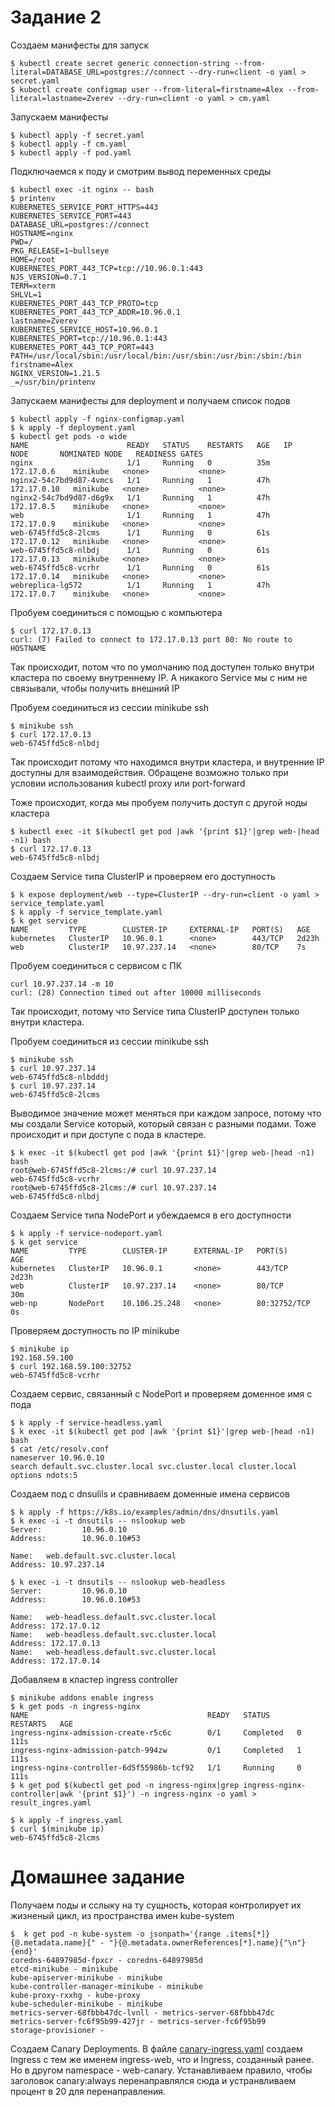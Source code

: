 # Задание 2

Создаем манифесты для запуск
```console
$ kubectl create secret generic connection-string --from-literal=DATABASE_URL=postgres://connect --dry-run=client -o yaml > secret.yaml
$ kubectl create configmap user --from-literal=firstname=Alex --from-literal=lastname=Zverev --dry-run=client -o yaml > cm.yaml
```

Запускаем манифесты 
```console
$ kubectl apply -f secret.yaml
$ kubectl apply -f cm.yaml
$ kubectl apply -f pod.yaml
```

Подключаемся к поду и смотрим вывод переменных среды
```console
$ kubectl exec -it nginx -- bash
$ printenv
KUBERNETES_SERVICE_PORT_HTTPS=443
KUBERNETES_SERVICE_PORT=443
DATABASE_URL=postgres://connect
HOSTNAME=nginx
PWD=/
PKG_RELEASE=1~bullseye
HOME=/root
KUBERNETES_PORT_443_TCP=tcp://10.96.0.1:443
NJS_VERSION=0.7.1
TERM=xterm
SHLVL=1
KUBERNETES_PORT_443_TCP_PROTO=tcp
KUBERNETES_PORT_443_TCP_ADDR=10.96.0.1
lastname=Zverev
KUBERNETES_SERVICE_HOST=10.96.0.1
KUBERNETES_PORT=tcp://10.96.0.1:443
KUBERNETES_PORT_443_TCP_PORT=443
PATH=/usr/local/sbin:/usr/local/bin:/usr/sbin:/usr/bin:/sbin:/bin
firstname=Alex
NGINX_VERSION=1.21.5
_=/usr/bin/printenv
```

Запускаем манифесты для deployment и получаем список подов
```console
$ kubectl apply -f nginx-configmap.yaml 
$ k apply -f deployment.yaml
$ kubectl get pods -o wide
NAME                      READY   STATUS    RESTARTS   AGE   IP            NODE       NOMINATED NODE   READINESS GATES
nginx                     1/1     Running   0          35m   172.17.0.6    minikube   <none>           <none>
nginx2-54c7bd9d87-4vmcs   1/1     Running   1          47h   172.17.0.10   minikube   <none>           <none>
nginx2-54c7bd9d87-d6g9x   1/1     Running   1          47h   172.17.0.5    minikube   <none>           <none>
web                       1/1     Running   1          47h   172.17.0.9    minikube   <none>           <none>
web-6745ffd5c8-2lcms      1/1     Running   0          61s   172.17.0.12   minikube   <none>           <none>
web-6745ffd5c8-nlbdj      1/1     Running   0          61s   172.17.0.13   minikube   <none>           <none>
web-6745ffd5c8-vcrhr      1/1     Running   0          61s   172.17.0.14   minikube   <none>           <none>
webreplica-lg572          1/1     Running   1          47h   172.17.0.7    minikube   <none>           <none>

```

Пробуем соединиться с помощью c компьютера
```console
$ curl 172.17.0.13
curl: (7) Failed to connect to 172.17.0.13 port 80: No route to HOSTNAME
```
Так происходит, потом что по умолчанию под доступен только внутри 
кластера по своему внутреннему IP. А никакого Service мы с ним
не связывали, чтобы получить внешний IP

Пробуем соединиться из сессии minikube ssh
```console
$ minikube ssh
$ curl 172.17.0.13
web-6745ffd5c8-nlbdj
```
Так происходит потому что находимся внутри кластера, и внутренние
IP доступны для взаимодействия. Обращене возможно только при
условии использования kubectl proxy или port-forward

Тоже происходит, когда мы пробуем получить доступ с другой ноды
кластера
```console
$ kubectl exec -it $(kubectl get pod |awk '{print $1}'|grep web-|head -n1) bash
$ curl 172.17.0.13
web-6745ffd5c8-nlbdj
```

Создаем Service типа ClusterIP и проверяем его доступность
```console
$ k expose deployment/web --type=ClusterIP --dry-run=client -o yaml > service_template.yaml
$ k apply -f service_template.yaml 
$ k get service
NAME         TYPE        CLUSTER-IP     EXTERNAL-IP   PORT(S)   AGE
kubernetes   ClusterIP   10.96.0.1      <none>        443/TCP   2d23h
web          ClusterIP   10.97.237.14   <none>        80/TCP    7s
```

Пробуем соединиться с сервисом с ПК
```console
curl 10.97.237.14 -m 10
curl: (28) Connection timed out after 10000 milliseconds
```
Так происходит, потому что Service типа ClusterIP доступен
только внутри кластера.

Пробуем соединиться из сессии minikube ssh
```console
$ minikube ssh
$ curl 10.97.237.14
web-6745ffd5c8-nlbdddj
$ curl 10.97.237.14
web-6745ffd5c8-2lcms
```
Выводимое значение может меняться при каждом запросе, потому
что мы создали Service который, который связан с разными подами.
Тоже происходит и при доступе с пода в кластере.
```console
$ k exec -it $(kubectl get pod |awk '{print $1}'|grep web-|head -n1) bash
root@web-6745ffd5c8-2lcms:/# curl 10.97.237.14
web-6745ffd5c8-vcrhr
root@web-6745ffd5c8-2lcms:/# curl 10.97.237.14
web-6745ffd5c8-nlbdj
```

Создаем Service типа NodePort и убеждаемся в его доступности
```console
$ k apply -f service-nodeport.yaml
$ k get service
NAME         TYPE        CLUSTER-IP      EXTERNAL-IP   PORT(S)        AGE
kubernetes   ClusterIP   10.96.0.1       <none>        443/TCP        2d23h
web          ClusterIP   10.97.237.14    <none>        80/TCP         30m
web-np       NodePort    10.106.25.248   <none>        80:32752/TCP   0s
```

Проверяем доступность по IP minikube
```console
$ minikube ip
192.168.59.100
$ curl 192.168.59.100:32752
web-6745ffd5c8-vcrhr
```

Создаем сервис, связанный с NodePort и проверяем доменное имя с пода
```console
$ k apply -f service-headless.yaml
$ k exec -it $(kubectl get pod |awk '{print $1}'|grep web-|head -n1) bash
$ cat /etc/resolv.conf
nameserver 10.96.0.10
search default.svc.cluster.local svc.cluster.local cluster.local
options ndots:5
```

Создаем под c dnsulils и сравниваем доменные имена сервисов
```console
$ k apply -f https://k8s.io/examples/admin/dns/dnsutils.yaml
$ k exec -i -t dnsutils -- nslookup web
Server:         10.96.0.10
Address:        10.96.0.10#53

Name:   web.default.svc.cluster.local
Address: 10.97.237.14

$ k exec -i -t dnsutils -- nslookup web-headless
Server:         10.96.0.10
Address:        10.96.0.10#53

Name:   web-headless.default.svc.cluster.local
Address: 172.17.0.12
Name:   web-headless.default.svc.cluster.local
Address: 172.17.0.13
Name:   web-headless.default.svc.cluster.local
Address: 172.17.0.14

```

Добавляем в кластер ingress controller
```console
$ minikube addons enable ingress
$ k get pods -n ingress-nginx
NAME                                        READY   STATUS      RESTARTS   AGE
ingress-nginx-admission-create-r5c6c        0/1     Completed   0          111s
ingress-nginx-admission-patch-994zw         0/1     Completed   1          111s
ingress-nginx-controller-6d5f55986b-tcf92   1/1     Running     0          111s
$ k get pod $(kubectl get pod -n ingress-nginx|grep ingress-nginx-controller|awk '{print $1}') -n ingress-nginx -o yaml > result_ingres.yaml

$ k apply -f ingress.yaml
$ curl $(minikube ip)
web-6745ffd5c8-2lcms
```

# Домашнее задание

Получаем поды и сслыку на ту сущность, которая контролирует их 
жизненый цикл, из пространства имен kube-system
```console
$  k get pod -n kube-system -o jsonpath='{range .items[*]}{@.metadata.name}{" - "}{@.metadata.ownerReferences[*].name}{"\n"}{end}'
coredns-64897985d-fpxcr - coredns-64897985d
etcd-minikube - minikube
kube-apiserver-minikube - minikube
kube-controller-manager-minikube - minikube
kube-proxy-rxxhg - kube-proxy
kube-scheduler-minikube - minikube
metrics-server-68fbbb47dc-lvnll - metrics-server-68fbbb47dc
metrics-server-fc6f95b99-427jr - metrics-server-fc6f95b99
storage-provisioner -
```

Создаем Canary Deployments. В файле [canary-ingress.yaml](canary-ingress.yaml) создаем
Ingress с тем же именем ingress-web, что и Ingress, созданный
ранее. Но в другом namespace - web-canary. Устанавливаем 
правило, чтобы заголовок canary:always перенаправлялся сюда
и устранвливаем процент в 20 для перенаправления.

